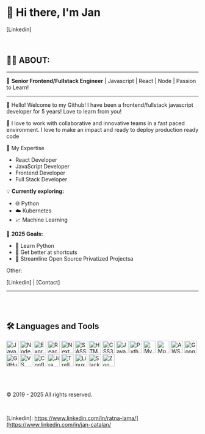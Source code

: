 # 👋 Hi there, I'm Jan
[Linkedin]

<br />

## 🧑‍💻 ABOUT:

---

🚀 **Senior Frontend/Fullstack Engineer** | Javascript | React | Node | Passion to Learn!

---

👋 Hello! Welcome to my Github! I have been a frontend/fullstack javascript developer for 5 years! Love to learn from you!

💼 I love to work with collaborative and innovative teams in a fast paced environment. I love to make an impact and ready to deploy production ready code

🎯 My Expertise
   - React Developer
   - JavaScript Developer
   - Frontend Developer
   - Full Stack Developer

💡 **Currently exploring:**
   - 🌐 Python
   - ☁️ Kubernetes
   - 📈 Machine Learning

🎯 **2025 Goals:**
   - 🦀 Learn Python
   - 🔗 Get better at shortcuts
   - 🌱 Streamline Open Source Privatized Projectsa

Other: 

[Linkedin] | [Contact]

---

<br /> <br />

## 🛠️ Languages and Tools

<p align="left">
  <img alt="JavaScript" height="32" src="https://cdn.jsdelivr.net/npm/simple-icons@v4/icons/javascript.svg" />
  <img alt="NodeJS" height="32" src="https://cdn.jsdelivr.net/npm/simple-icons@v4/icons/node-dot-js.svg" />
  <img alt="Express" height="32" src="https://cdn.jsdelivr.net/npm/simple-icons@v4/icons/express.svg" />
  <img alt="React" height="32" src="https://cdn.jsdelivr.net/npm/simple-icons@v4/icons/react.svg" />
  <img alt="NextJs" height="32" src="https://cdn.jsdelivr.net/npm/simple-icons@v4/icons/next-dot-js.svg" />
  <img alt="SASS/SCSS" height="32" src="https://cdn.jsdelivr.net/npm/simple-icons@v4/icons/sass.svg" />
  <img alt="HTML5" height="32" src="https://cdn.jsdelivr.net/npm/simple-icons@v4/icons/html5.svg" />
  <img alt="CSS3" height="32" src="https://cdn.jsdelivr.net/npm/simple-icons@v4/icons/css3.svg" />
  <img alt="Java" height="32" src="https://cdn.jsdelivr.net/npm/simple-icons@v4/icons/java.svg" />
  <img alt="Python" height="32" src="https://cdn.jsdelivr.net/npm/simple-icons@v4/icons/python.svg" />
  <img alt="MySQL" height="32" src="https://cdn.jsdelivr.net/npm/simple-icons@v4/icons/mysql.svg" />
  <img alt="MongoDB" height="32" src="https://cdn.jsdelivr.net/npm/simple-icons@v4/icons/mongodb.svg" />
  <img alt="AWS" height="32" src="https://cdn.jsdelivr.net/npm/simple-icons@v4/icons/amazonaws.svg" />
  <img alt="Google Cloud" height="32" src="https://cdn.jsdelivr.net/npm/simple-icons@v4/icons/googlecloud.svg" />
  <img alt="GitHub" height="32" src="https://cdn.jsdelivr.net/npm/simple-icons@v4/icons/github.svg" />
  <img alt="VS Code" height="32" src="https://cdn.jsdelivr.net/npm/simple-icons@v4/icons/visualstudiocode.svg" />
  <img alt="Confluence" height="32" src="https://cdn.jsdelivr.net/npm/simple-icons@v4/icons/confluence.svg" />
  <img alt="Jira" height="32" src="https://cdn.jsdelivr.net/npm/simple-icons@v4/icons/jira.svg" />
  <img alt="Trello" height="32" src="https://cdn.jsdelivr.net/npm/simple-icons@v4/icons/trello.svg" />
  <img alt="Linux" height="32" src="https://cdn.jsdelivr.net/npm/simple-icons@v4/icons/linux.svg" />
  <img alt="Slack" height="32" src="https://cdn.jsdelivr.net/npm/simple-icons@v4/icons/slack.svg" />
  <img alt="Zoom" height="32" src="https://cdn.jsdelivr.net/npm/simple-icons@v4/icons/zoom.svg" />
</p>

<br /><br />

© 2019 - 2025 All rights reserved.

<br />

[Linkedin]: https://www.linkedin.com/in/ratna-lama/](https://www.linkedin.com/in/jan-catalan/

